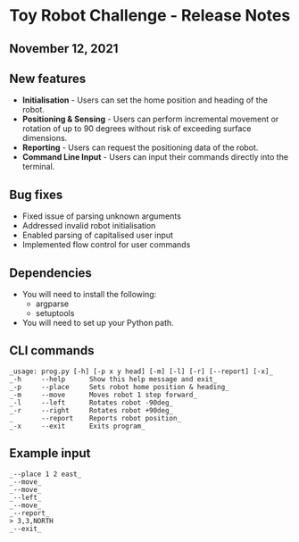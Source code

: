 # Toy Robot Challenge - Release Notes
## November 12, 2021

## New features
* **Initialisation** - Users can set the home position and heading of the robot.
* **Positioning & Sensing** - Users can perform incremental movement or rotation of up to 90 degrees without risk of exceeding surface dimensions.
* **Reporting** - Users can request the positioning data of the robot.
* **Command Line Input** - Users can input their commands directly into the terminal.

## Bug fixes
* Fixed issue of parsing unknown arguments
* Addressed invalid robot initialisation
* Enabled parsing of capitalised user input
* Implemented flow control for user commands

## Dependencies
* You will need to install the following:
    * argparse
    * setuptools
* You will need to set up your Python path.

## CLI commands
    _usage: prog.py [-h] [-p x y head] [-m] [-l] [-r] [--report] [-x]_
    _-h     --help      Show this help message and exit_
    _-p     --place     Sets robot home position & heading_
    _-m     --move      Moves robot 1 step forward_
    _-l     --left      Rotates robot -90deg_
    _-r     --right     Rotates robot +90deg_
    _       --report    Reports robot position_
    _-x     --exit      Exits program_

## Example input
    _--place 1 2 east_
    _--move_
    _--move_
    _--left_
    _--move_
    _--report_
    > 3,3,NORTH
    _--exit_